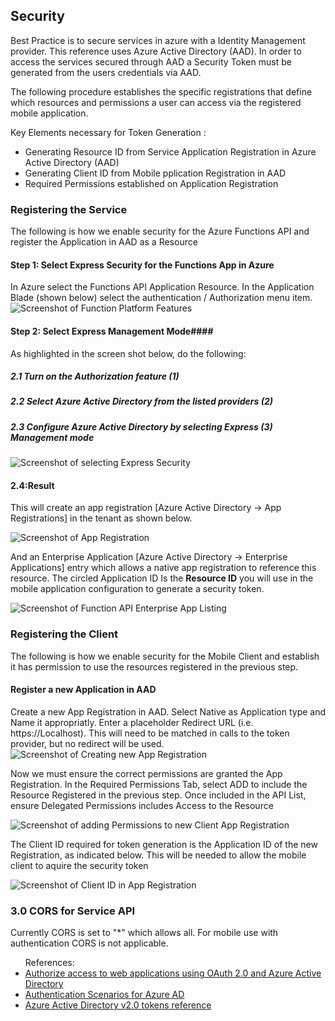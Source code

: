 ## Security

Best Practice is to secure services in azure with a Identity Management provider.  This reference uses Azure Active Directory (AAD).  In order to access the services secured through AAD a Security Token must be generated from the users credentials via AAD.

The following procedure establishes the specific registrations that define which resources and permissions a user can access via the registered mobile application.

Key Elements necessary for Token Generation :
<ul>
<li>Generating Resource ID from Service Application Registration in Azure Active Directory (AAD)</li>
<li>Generating Client ID from Mobile pplication Registration in AAD</li>
<li>Required Permissions established on Application Registration</li>
</ul>

### Registering the Service ###
The following is how we enable security for the Azure Functions API and register the Application in AAD as a Resource
#### Step 1: Select Express Security for the Functions App in Azure ####
In Azure select the Functions API Application Resource.  In the Application Blade (shown below) select the authentication / Authorization menu item.
![Screenshot of Function Platform Features](https://abaf81c44da6f407f97a8bac.blob.core.windows.net/screenshots/SC_Security_01.png)

#### Step 2: Select Express Management Mode####
As highlighted in the screen shot below, do the following:
##### 2.1 Turn on the Authorization feature (1) #####
##### 2.2 Select Azure Active Directory from the listed providers (2) #####
##### 2.3 Configure Azure Active Directory by selecting <i>Express</i> (3) Management mode ######
![Screenshot of selecting Express Security](https://abaf81c44da6f407f97a8bac.blob.core.windows.net/screenshots/SC_Security_02.png)

#### 2.4:Result ####
This will create an app registration [Azure Active Directory -> App Registrations] in the tenant as shown below.

![Screenshot of App Registration](https://abaf81c44da6f407f97a8bac.blob.core.windows.net/screenshots/SC_Security_03.png) 

And an Enterprise Application [Azure Active Directory -> Enterprise Applications] entry which allows a native app registration to reference this resource.  The circled Application ID Is the <b>Resource ID</b> you will use in the mobile application configuration to generate a security token.

![Screenshot of Function API Enterprise App Listing](https://abaf81c44da6f407f97a8bac.blob.core.windows.net/screenshots/SC_Security_04.png)

### Registering the Client ###
The following is how we enable security for the Mobile Client and establish it has permission to use the resources registered in the previous step.

#### Register a new Application in AAD  ####

Create a new App Registration in AAD.  Select Native as Application type and Name it appropriatly.  Enter a placeholder Redirect URL (i.e. https://Localhost).  This will need to be matched in calls to the token provider, but no redirect will be used.
![Screenshot of Creating new App Registration](https://abaf81c44da6f407f97a8bac.blob.core.windows.net/screenshots/SC_Security_05.png)

Now we must ensure the correct permissions are granted the App Registration.  In the Required Permissions Tab, select ADD to include the Resource Registered in the previous step.  Once included in the API List, ensure Delegated Permissions includes Access to the Resource

![Screenshot of adding Permissions to new Client App Registration](https://abaf81c44da6f407f97a8bac.blob.core.windows.net/screenshots/SC_Security_06.png)

The Client ID required for token generation is the Application ID of the new Registration, as indicated below.  This will be needed to allow the mobile client to aquire the security token

![Screenshot of Client ID in App Registration](https://abaf81c44da6f407f97a8bac.blob.core.windows.net/screenshots/SC_Security_07.png)

### 3.0 CORS for Service API ###
Currently CORS is set to "*" which allows all.  For mobile use with authentication CORS is not applicable.

<UL>
References:
<li><a href="https://docs.microsoft.com/en-us/azure/active-directory/develop/active-directory-protocols-oauth-code">Authorize access to web applications using OAuth 2.0 and Azure Active Directory</a></li>
<li><a href="https://docs.microsoft.com/en-us/azure/active-directory/develop/active-directory-authentication-scenarios">Authentication Scenarios for Azure AD</a></li>
<li><a href="https://docs.microsoft.com/en-us/azure/active-directory/develop/active-directory-v2-tokens">Azure Active Directory v2.0 tokens reference</a></li>
</UL>